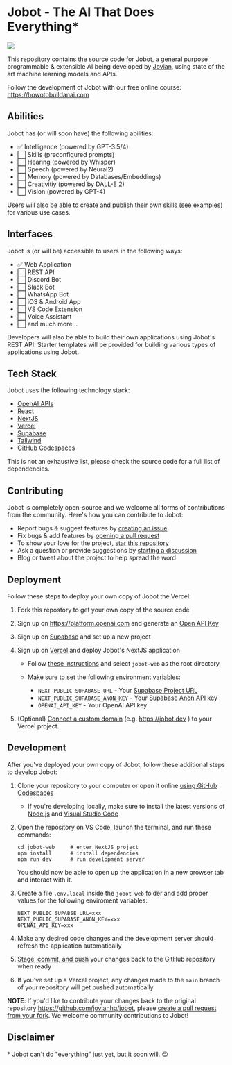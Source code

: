 # Jobot - The AI That Does Everything\*

[![](https://i.imgur.com/1sPbh8y.png)](https://jobot.dev)

This repository contains the source code for [Jobot](https://jobot.dev), a general purpose programmable & extensible AI being developed by [Jovian](https://jovian.com), using state of the art machine learning models and APIs.

Follow the development of Jobot with our free online course: https://howotobuildanai.com

## Abilities

Jobot has (or will soon have) the following abilities:

- ✅ Intelligence (powered by GPT-3.5/4)
- ⬜️ Skills (preconfigured prompts)
- ⬜️ Hearing (powered by Whisper)
- ⬜️ Speech (powered by Neural2)
- ⬜️ Memory (powered by Databases/Embeddings)
- ⬜️ Creativitiy (powered by DALL-E 2)
- ⬜️ Vision (powered by GPT-4)

Users will also be able to create and publish their own skills ([see examples](https://jovian.com/jobot)) for various use cases.

## Interfaces

Jobot is (or will be) accessible to users in the following ways:

- ✅ Web Application
- ⬜️ REST API
- ⬜️ Discord Bot
- ⬜️ Slack Bot
- ⬜️ WhatsApp Bot
- ⬜️ iOS & Android App
- ⬜️ VS Code Extension
- ⬜️ Voice Assistant
- ⬜️ and much more...

Developers will also be able to build their own applications using Jobot's REST API. Starter templates will be provided for building various types of applications using Jobot.

## Tech Stack

Jobot uses the following technology stack:

- [OpenAI APIs](https://platform.openai.com/docs/api-reference)
- [React](https://react.dev/)
- [NextJS](https://nextjs.org/)
- [Vercel](https://vercel.com)
- [Supabase](https://supabase.com)
- [Tailwind](https://tailwindcss.com)
- [GitHub Codespaces](https://github.com/features/codespaces)

This is not an exhaustive list, please check the source code for a full list of dependencies.

## Contributing

Jobot is completely open-source and we welcome all forms of contributions from the community. Here's how you can contribute to Jobot:

- Report bugs & suggest features by [creating an issue](https://github.com/JovianHQ/jobot/issues)
- Fix bugs & add features by [opening a pull request](https://github.com/JovianHQ/jobot/pulls)
- To show your love for the project, [star this repository](https://github.com/JovianHQ/jobot)
- Ask a question or provide suggestions by [starting a discussion](https://github.com/JovianHQ/jobot/discussions)
- Blog or tweet about the project to help spread the word

## Deployment

Follow these steps to deploy your own copy of Jobot the Vercel:

1. Fork this repostory to get your own copy of the source code

2. Sign up on https://platform.openai.com and generate an [Open API Key](https://help.openai.com/en/articles/4936850-where-do-i-find-my-secret-api-key)

3. Sign up on [Supabase](https://supabase.com) and set up a new project

4. Sign up on [Vercel](https://vercel.com) and deploy Jobot's NextJS application

   - Follow [these instructions](https://vercel.com/docs/concepts/deployments/git#deploying-a-git-repository) and select `jobot-web` as the root directory

   - Make sure to set the following environment variables:

     - `NEXT_PUBLIC_SUPABASE_URL` - Your [Supabase Project URL](https://app.supabase.com/project/_/settings/api)
     - `NEXT_PUBLIC_SUPABASE_ANON_KEY` - Your [Supabase Anon API key](https://app.supabase.com/project/rbvvbmvfzbgqpqghtvgg/settings/api?)
     - `OPENAI_API_KEY` - Your OpenAI API key

5. (Optional) [Connect a custom domain](https://vercel.com/docs/concepts/projects/domains/add-a-domain) (e.g. https://jobot.dev ) to your Vercel project.


## Development

After you've deployed your own copy of Jobot, follow these additional steps to develop Jobot:

1. Clone your repository to your computer or open it online [using GitHub Codespaces](https://docs.github.com/en/codespaces/developing-in-codespaces/creating-a-codespace-for-a-repository#creating-a-codespace-for-a-repository)

   - If you're developing locally, make sure to install the latest versions of [Node.js](https://nodejs.org/en) and [Visual Studio Code](https://code.visualstudio.com/)

2. Open the repository on VS Code, launch the terminal, and run these commands:

   ```
   cd jobot-web     # enter NextJS project
   npm install      # install dependencies
   npm run dev      # run development server
   ```

   You should now be able to open up the application in a new browser tab and interact with it.

3. Create a file `.env.local` inside the `jobot-web` folder and add proper values for the following enviroment variables:

   ```
   NEXT_PUBLIC_SUPABSE_URL=xxx
   NEXT_PUBLIC_SUPABASE_ANON_KEY=xxx
   OPENAI_API_KEY=xxx
   ```

4. Make any desired code changes and the development server should refresh the application automatically 

5. [Stage, commit, and push](https://zeroesandones.medium.com/how-to-commit-and-push-your-changes-to-your-github-repository-in-vscode-77a7a3d7dd02) your changes back to the GitHub repository when ready

6. If you've set up a Vercel project, any changes made to the `main` branch of your repository will get pushed automatically

**NOTE**: If you'd like to contribute your changes back to the original repository https://github.com/jovianhq/jobot, please [create a pull request from your fork](https://docs.github.com/en/pull-requests/collaborating-with-pull-requests/proposing-changes-to-your-work-with-pull-requests/creating-a-pull-request-from-a-fork). We welcome community contributions to Jobot!

## Disclaimer

\* Jobot can't do "everything" just yet, but it soon will. 😉
